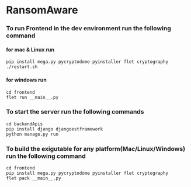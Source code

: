 # RansomAware

### To run Frontend in the dev environment run the following command
#### for mac & Linux run
```commandline
pip install mega.py pycryptodome pyinstaller flet cryptography
./restart.sh
```
#### for windows run
```commandline
cd frontend
flet run __main__.py
```
### To start the server run the following commands
```commandline
cd backendApis
pip install django djangoestframework
python manage.py run
```

### To build the exigutable for any platform(Mac/Linux/Windows) run the following command
```commandline
cd frontend
pip install mega.py pycryptodome pyinstaller flet cryptography
flet pack __main__.py
```
